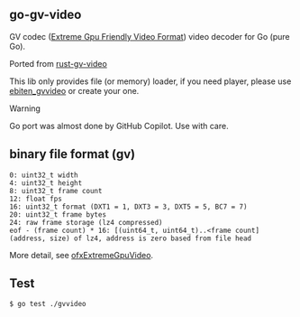 ## go-gv-video

GV codec ([Extreme Gpu Friendly Video Format](https://github.com/Ushio/ofxExtremeGpuVideo)) video decoder for Go (pure Go).

Ported from [rust-gv-video](https://github.com/funatsufumiya/rust-gv-video)

This lib only provides file (or memory) loader, if you need player, please use [ebiten_gvvideo](https://github.com/funatsufumiya/ebiten_gvvideo) or create your one.

> [!WARNING]
> Go port was almost done by GitHub Copilot. Use with care.

## binary file format (gv)

```text
0: uint32_t width
4: uint32_t height
8: uint32_t frame count
12: float fps
16: uint32_t format (DXT1 = 1, DXT3 = 3, DXT5 = 5, BC7 = 7)
20: uint32_t frame bytes
24: raw frame storage (lz4 compressed)
eof - (frame count) * 16: [(uint64_t, uint64_t)..<frame count] (address, size) of lz4, address is zero based from file head
```

More detail, see [ofxExtremeGpuVideo](https://github.com/Ushio/ofxExtremeGpuVideo).

## Test

```bash
$ go test ./gvvideo
```
